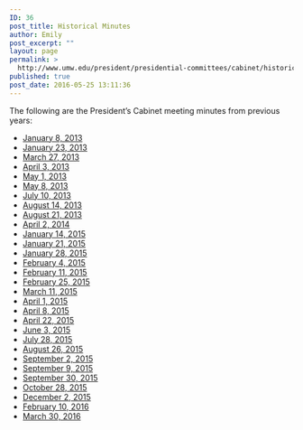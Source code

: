 ```yaml
---
ID: 36
post_title: Historical Minutes
author: Emily
post_excerpt: ""
layout: page
permalink: >
  http://www.umw.edu/president/presidential-committees/cabinet/historical-minutes/
published: true
post_date: 2016-05-25 13:11:36
---
```

The following are the President’s Cabinet meeting minutes from previous years:
<ul>
 	<li><a href="/president/wp-content/uploads/sites/37/2013/04/Presidents-Cabinet-Minutes-January-8-2013.pdf" target="_blank">January 8, 2013</a></li>
 	<li><a href="/president/wp-content/uploads/sites/37/2013/04/Presidents-Cabinet-Minutes-January-23-2013.pdf" target="_blank">January 23, 2013</a></li>
 	<li><a href="/president/wp-content/uploads/sites/37/2013/04/Presidents-Cabinet-Minutes-March-27-2013.pdf" target="_blank">March 27, 2013</a></li>
 	<li><a href="/president/wp-content/uploads/sites/37/2013/04/Presidents-Cabinet-Minutes-April-3-2013-2.pdf" target="_blank">April 3, 2013</a></li>
 	<li><a href="/president/wp-content/uploads/sites/37/2013/05/Presidents-Cabinet-Minutes-May-1-2013.pdf" target="_blank">May 1, 2013</a></li>
 	<li><a href="/president/wp-content/uploads/sites/37/2013/05/Presidents-Cabinet-Minutes-May-8-2013.pdf">May 8, 2013</a></li>
 	<li><a href="/president/wp-content/uploads/sites/37/2013/07/Presidents-Cabinet-Minutes-July-10-2013.pdf" target="_blank">July 10, 2013</a></li>
 	<li><a href="/president/wp-content/uploads/sites/37/2013/08/Presidents-Cabinet-Minutes-August-14-2013.pdf" target="_blank">August 14, 2013</a></li>
 	<li><a href="/president/wp-content/uploads/sites/37/2013/08/Presidents-Cabinet-Minutes-August-21-2013.pdf" target="_blank">August 21, 2013</a></li>
 	<li><a href="/president/wp-content/uploads/sites/37/2015/07/Presidents-Cabinet-Minutes-July-28-2015.pdf">April 2, 2014</a></li>
 	<li><a href="/president/wp-content/uploads/sites/37/2015/07/Presidents-Cabinet-Agenda-January-14-2015.pdf">January 14, 2015</a></li>
 	<li><a href="/president/wp-content/uploads/sites/37/2012/04/Presidents-Cabinet-Minutes-January-21-2015.pdf">January 21, 2015</a></li>
 	<li><a href="/president/wp-content/uploads/sites/37/2012/04/Presidents-Cabinet-Minutes-January-28-2015.pdf">January 28, 2015</a></li>
 	<li><a href="/president/wp-content/uploads/sites/37/2012/04/Presidents-Cabinet-Minutes-February-4-2015.pdf">February 4, 2015</a></li>
 	<li><a href="/president/wp-content/uploads/sites/37/2012/04/Presidents-Cabinet-Minutes-February-11-2015.pdf">February 11, 2015</a></li>
 	<li><a href="/president/wp-content/uploads/sites/37/2012/04/Presidents-Cabinet-Minutes-June-3-2015.pdf">February 25, 2015</a></li>
 	<li><a href="/president/wp-content/uploads/sites/37/2012/04/Presidents-Cabinet-Minutes-April-22-2015.pdf">March 11, 2015</a></li>
 	<li><a href="/president/wp-content/uploads/sites/37/2012/04/Presidents-Cabinet-Minutes-April-22-2015.pdf">April 1, 2015</a></li>
 	<li><a href="/president/wp-content/uploads/sites/37/2012/04/Presidents-Cabinet-Minutes-April-22-2015.pdf">April 8, 2015</a></li>
 	<li><a href="/president/wp-content/uploads/sites/37/2012/04/Presidents-Cabinet-Minutes-April-22-2015.pdf">April 22, 2015</a></li>
 	<li><a href="/president/wp-content/uploads/sites/37/2012/04/Presidents-Cabinet-Minutes-June-3-2015.pdf">June 3, 2015</a></li>
 	<li><a href="/president/wp-content/uploads/sites/37/2015/07/Presidents-Cabinet-Minutes-July-28-2015.pdf">July 28, 2015</a></li>
 	<li><a href="/president/wp-content/uploads/sites/37/2012/04/Presidents-Cabinet-Meeting-Minutes-August-26-2015.pdf">August 26, 2015</a></li>
 	<li><a href="/president/wp-content/uploads/sites/37/2012/04/Presidents-Cabinet-Meeting-Minutes-September-9-2015.pdf">September 2, 2015</a></li>
 	<li><a href="/president/wp-content/uploads/sites/37/2012/04/Presidents-Cabinet-Meeting-Minutes-September-9-2015.pdf">September 9, 2015</a></li>
 	<li><a href="/president/wp-content/uploads/sites/37/2012/04/Presidents-Cabinet-Meeting-Minutes-September-30-2015.pdf">September 30, 2015</a></li>
 	<li><a href="/president/wp-content/uploads/sites/37/2012/04/Presidents-Cabinet-Meeting-Minutes-October-28-2015.pdf">October 28, 2015</a></li>
 	<li><a href="/president/wp-content/uploads/sites/37/2012/04/Presidents-Cabinet-Meeting-Minutes-December-2-2015.pdf">December 2, 2015</a></li>
 	<li><a href="/president/wp-content/uploads/sites/37/2012/04/Presidents-Cabinet-Meeting-Minutes-February-10-2016.pdf">February 10, 2016</a></li>
 	<li><a href="/president/wp-content/uploads/sites/37/2012/04/Presidents-Cabinet-Meeting-Minutes-March-30-2016.pdf">March 30, 2016</a></li>
</ul>